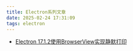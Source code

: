 ```yaml
---
title: Electron系列文章
date: 2025-02-24 17:31:09
tags: electron
---
```


* <a href="/blog/electron/print">Electron 17.1.2使用BrowserView实现静默打印</a>